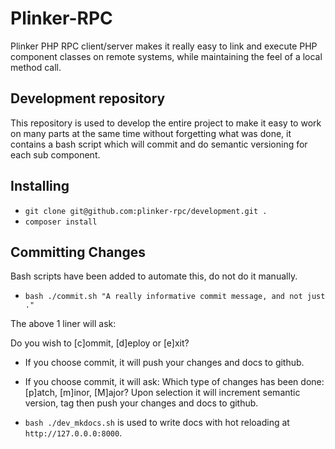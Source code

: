 **Plinker-RPC**
=========

Plinker PHP RPC client/server makes it really easy to link and execute PHP component classes on remote systems, while maintaining the feel of a local method call.

Development repository
----------------------

This repository is used to develop the entire project to make it easy to work on many parts at the same time without forgetting what was done,
it contains a bash script which will commit and do semantic versioning for each sub component.

## Installing

 - `git clone git@github.com:plinker-rpc/development.git .`
 - `composer install`

## Committing Changes

Bash scripts have been added to automate this, do not do it manually.

 - `bash ./commit.sh "A really informative commit message, and not just ."`

The above 1 liner will ask:

Do you wish to [c]ommit, [d]eploy or [e]xit?

 - If you choose commit, it will push your changes and docs to github.
 - If you choose commit, it will ask: Which type of changes has been done: [p]atch, [m]inor, [M]ajor? Upon selection it will increment semantic version, tag then push your changes and docs to github.

 - `bash ./dev_mkdocs.sh` is used to write docs with hot reloading at `http://127.0.0.0:8000`.
